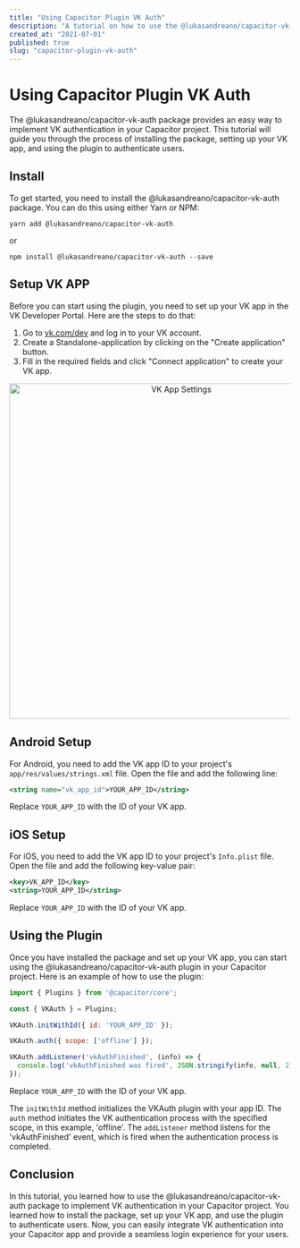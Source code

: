 ```yaml
---
title: "Using Capacitor Plugin VK Auth"
description: "A tutorial on how to use the @lukasandreano/capacitor-vk-auth package for VK authentication in Capacitor."
created_at: "2021-07-01"
published: true
slug: "capacitor-plugin-vk-auth"
---
```


# Using Capacitor Plugin VK Auth

The @lukasandreano/capacitor-vk-auth package provides an easy way to implement VK authentication in your Capacitor project. This tutorial will guide you through the process of installing the package, setting up your VK app, and using the plugin to authenticate users.

## Install

To get started, you need to install the @lukasandreano/capacitor-vk-auth package. You can do this using either Yarn or NPM:

```console
yarn add @lukasandreano/capacitor-vk-auth
```

or

```console
npm install @lukasandreano/capacitor-vk-auth --save
```

## Setup VK APP

Before you can start using the plugin, you need to set up your VK app in the VK Developer Portal. Here are the steps to do that:

1. Go to [vk.com/dev](https://vk.com/dev) and log in to your VK account.
2. Create a Standalone-application by clicking on the "Create application" button.
3. Fill in the required fields and click "Connect application" to create your VK app.

<p align="center">
<img src=".github/img/working-settings.jpg" width="600" alt="VK App Settings">
</p>

## Android Setup

For Android, you need to add the VK app ID to your project's `app/res/values/strings.xml` file. Open the file and add the following line:

```xml
<string name="vk_app_id">YOUR_APP_ID</string>
```

Replace `YOUR_APP_ID` with the ID of your VK app.

## iOS Setup

For iOS, you need to add the VK app ID to your project's `Info.plist` file. Open the file and add the following key-value pair:

```xml
<key>VK_APP_ID</key>
<string>YOUR_APP_ID</string>
```

Replace `YOUR_APP_ID` with the ID of your VK app.

## Using the Plugin

Once you have installed the package and set up your VK app, you can start using the @lukasandreano/capacitor-vk-auth plugin in your Capacitor project. Here is an example of how to use the plugin:

```javascript
import { Plugins } from '@capacitor/core';

const { VKAuth } = Plugins;

VKAuth.initWithId({ id: 'YOUR_APP_ID' });

VKAuth.auth({ scope: ['offline'] });

VKAuth.addListener('vkAuthFinished', (info) => {
  console.log('vkAuthFinished was fired', JSON.stringify(info, null, 2));
});
```

Replace `YOUR_APP_ID` with the ID of your VK app.

The `initWithId` method initializes the VKAuth plugin with your app ID. The `auth` method initiates the VK authentication process with the specified scope, in this example, 'offline'. The `addListener` method listens for the 'vkAuthFinished' event, which is fired when the authentication process is completed.

## Conclusion

In this tutorial, you learned how to use the @lukasandreano/capacitor-vk-auth package to implement VK authentication in your Capacitor project. You learned how to install the package, set up your VK app, and use the plugin to authenticate users. Now, you can easily integrate VK authentication into your Capacitor app and provide a seamless login experience for your users.